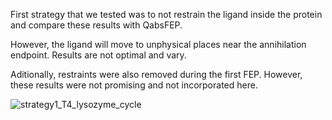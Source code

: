 First strategy that we tested was to not restrain the ligand inside the protein and compare these results with QabsFEP.

However, the ligand will move to unphysical places near the annihilation endpoint. Results are not optimal and vary.

Aditionally, restraints were also removed during the first FEP. However, these results were not promising and not incorporated here.

![ strategy1_T4_lysozyme_cycle](strategy1_T4_lysozyme_cycle.jpg)